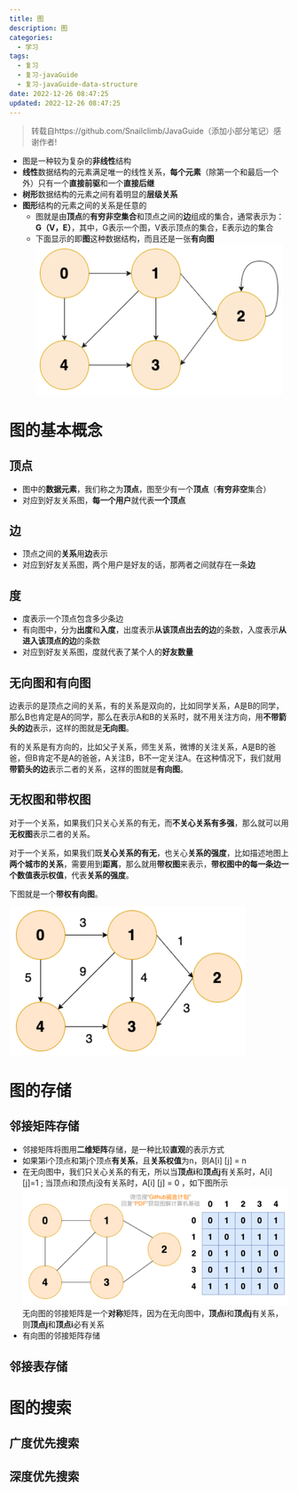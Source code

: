 ```yaml
---
title: 图
description: 图
categories:
  - 学习
tags:
  - 复习
  - 复习-javaGuide
  - 复习-javaGuide-data-structure
date: 2022-12-26 08:47:25
updated: 2022-12-26 08:47:25
---
```


> 转载自https://github.com/Snailclimb/JavaGuide（添加小部分笔记）感谢作者!

- 图是一种较为复杂的**非线性**结构
- **线性**数据结构的元素满足唯一的线性关系，**每个元素**（除第一个和最后一个外）只有一个**直接前驱**和一个**直接后继**
- **树形**数据结构的元素之间有着明显的**层级关系**
- **图形**结构的元素之间的关系是任意的
  - 图就是由**顶点**的**有穷非空集合**和顶点之间的**边**组成的集合，通常表示为：**G（V，E）**，其中，G表示一个图，V表示顶点的集合，E表示边的集合
  - 下面显示的即**图**这种数据结构，而且还是一张**有向图**
    ![image-20221226215910568](https://raw.githubusercontent.com/lwmfjc/lwmfjc.github.io.resource/main/img/image-20221226215910568.png)

# 图的基本概念

## 顶点

- 图中的**数据元素**，我们称之为**顶点**，图至少有一个**顶点**（**有穷非空**集合）
- 对应到好友关系图，**每一个用户**就代表**一个顶点**

## 边

- 顶点之间的**关系**用**边**表示
- 对应到好友关系图，两个用户是好友的话，那两者之间就存在一条**边**

## 度

- 度表示一个顶点包含多少条边
- 有向图中，分为**出度**和**入度**，出度表示**从该顶点出去的边**的条数，入度表示**从进入该顶点的边**的条数
- 对应到好友关系图，度就代表了某个人的**好友数量**

## 无向图和有向图

边表示的是顶点之间的关系，有的关系是双向的，比如同学关系，A是B的同学，那么B也肯定是A的同学，那么在表示A和B的关系时，就不用关注方向，用**不带箭头的边**表示，这样的图就是**无向图**。

有的关系是有方向的，比如父子关系，师生关系，微博的关注关系，A是B的爸爸，但B肯定不是A的爸爸，A关注B，B不一定关注A。在这种情况下，我们就用**带箭头的边**表示二者的关系，这样的图就是**有向图**。

## 无权图和带权图

对于一个关系，如果我们只关心关系的有无，而**不关心关系有多强**，那么就可以用**无权图**表示二者的关系。

对于一个关系，如果我们既**关心关系的有无**，也关心**关系的强度**，比如描述地图上**两个城市的关系**，需要用到**距离**，那么就用**带权图**来表示，**带权图中的每一条边一个数值表示权值**，代表**关系的强度**。

下图就是一个**带权有向图**。

![image-20230102162130607](https://raw.githubusercontent.com/lwmfjc/lwmfjc.github.io.resource/main/img/image-20230102162130607.png)

# 图的存储

## 邻接矩阵存储

- 邻接矩阵将图用**二维矩阵**存储，是一种比较**直观**的表示方式
- 如果第i个顶点和第j个顶点**有关系**，且**关系权值**为n，则A[i] [j] = n
- 在无向图中，我们只关心关系的有无，所以当**顶点i**和**顶点j**有关系时，A[i] [j]=1 ; 当顶点i和顶点j没有关系时，A[i] [j] = 0 ，如下图所示  
  ![image-20230102165052250](https://raw.githubusercontent.com/lwmfjc/lwmfjc.github.io.resource/main/img/image-20230102165052250.png)
  无向图的邻接矩阵是一个**对称**矩阵，因为在无向图中，**顶点i**和**顶点j**有关系，则**顶点j**和**顶点i**必有关系
- 有向图的邻接矩阵存储
  

## 邻接表存储

# 图的搜索

## 广度优先搜索

## 深度优先搜索